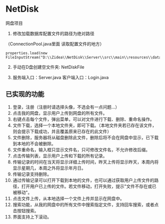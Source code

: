 # NetDisk
网盘项目

1. 修改加载数据库配置文件的路径为绝对路径

  （ConnectionPool.java里面  读取配置文件的地方）
  
    properties.load(new FileInputStream("D:\\Zidea\\NetDisk\\Server\\src\\main\\resources\\datasource.properties"));

2. 手动在D盘创建空文件夹:  NetDiskFile


3. 服务端入口：Server.java        客户端入口：Login.java


## 已实现的功能
1. 登录，注册（注册时请选择头像，不选会有一点问题...）
2. 点击我的网盘，显示用户上传到网盘的所有文件。
3. 右键点击每个文件，弹出菜单，可以对文件进行下载、删除、重命名操作。
4. 文件下载，选择一个本地文件夹，即可下载。（本地文件夹若已存在该文件，则会提示下载成功，并且覆盖原来已存在的此文件）
5. 文件删除，服务器将从磁盘删除此文件，删除后将不会在网盘中显示，已下载到本地的不会被删除。
6. 文件重命名，输入框只显示文件名，只可修改文件名，不允许修改后缀。
7. 点击传输列表，显示用户上传和下载的所有记录。
8. 传输记录的时间在当天将显示详细上传时间，昨天上传将显示昨天，本周内将显示星期几，本周之外将显示年月日。
9. 传输记录支持删除。
10. 通过传输记录可以打开下载到本地的文件，也可以通过获取用户上传文件的路径，打开用户已上传的文件。若文件移动，打开失败，提示"文件不存在或已被移动"。
11. 点击文件上传，从本地选择一个文件上传并显示在网盘中。
12. 搜索功能，从我的网盘中的所有文件中搜索指定文件，支持回车搜索，或者点击按钮搜索。
13. 界面支持上下滚动。

